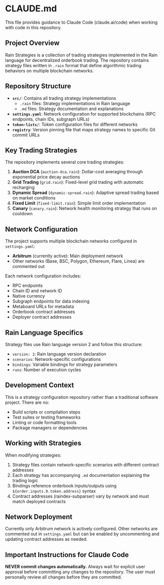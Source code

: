 # CLAUDE.md

This file provides guidance to Claude Code (claude.ai/code) when working with code in this repository.

## Project Overview

Rain Strategies is a collection of trading strategies implemented in the Rain language for decentralized orderbook trading. The repository contains strategy files written in `.rain` format that define algorithmic trading behaviors on multiple blockchain networks.

## Repository Structure

- **`src/`**: Contains all trading strategy implementations
  - `.rain` files: Strategy implementations in Rain language
  - `.md` files: Strategy documentation and explanations
- **`settings.yaml`**: Network configuration for supported blockchains (RPC endpoints, chain IDs, subgraph URLs)
- **`token-lists/`**: Token configuration files for different networks
- **`registry`**: Version pinning file that maps strategy names to specific Git commit URLs

## Key Trading Strategies

The repository implements several core trading strategies:

1. **Auction DCA** (`auction-dca.rain`): Dollar-cost averaging through exponential price decay auctions
2. **Grid Trading** (`grid.rain`): Fixed-level grid trading with automatic recharging
3. **Dynamic Spread** (`dynamic-spread.rain`): Adaptive spread trading based on market conditions
4. **Fixed Limit** (`fixed-limit.rain`): Simple limit order implementation
5. **Canary** (`canary.rain`): Network health monitoring strategy that runs on cooldown

## Network Configuration

The project supports multiple blockchain networks configured in `settings.yaml`:
- **Arbitrum** (currently active): Main deployment network
- Other networks (Base, BSC, Polygon, Ethereum, Flare, Linea) are commented out

Each network configuration includes:
- RPC endpoints
- Chain ID and network ID
- Native currency
- Subgraph endpoints for data indexing
- Metaboard URLs for metadata
- Orderbook contract addresses
- Deployer contract addresses

## Rain Language Specifics

Strategy files use Rain language version 2 and follow this structure:
- `version: 2`: Rain language version declaration
- `scenarios`: Network-specific configurations
- `bindings`: Variable bindings for strategy parameters
- `runs`: Number of execution cycles

## Development Context

This is a strategy configuration repository rather than a traditional software project. There are no:
- Build scripts or compilation steps
- Test suites or testing frameworks
- Linting or code formatting tools
- Package managers or dependencies

## Working with Strategies

When modifying strategies:
1. Strategy files contain network-specific scenarios with different contract addresses
2. Each strategy has accompanying `.md` documentation explaining the trading logic
3. Bindings reference orderbook inputs/outputs using `${order.inputs.0.token.address}` syntax
4. Contract addresses (raindex-subparser) vary by network and must match deployed contracts

## Network Deployment

Currently only Arbitrum network is actively configured. Other networks are commented out in `settings.yaml` but can be enabled by uncommenting and updating contract addresses as needed.

## Important Instructions for Claude Code

**NEVER commit changes automatically.** Always wait for explicit user approval before committing any changes to the repository. The user must personally review all changes before they are committed.